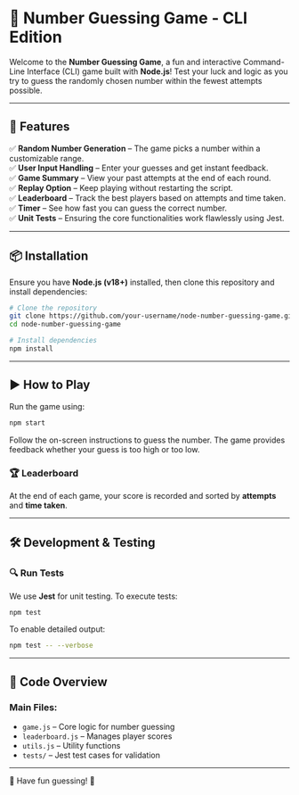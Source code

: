 # 🎯 Number Guessing Game - CLI Edition

Welcome to the **Number Guessing Game**, a fun and interactive Command-Line Interface (CLI) game built with **Node.js**! Test your luck and logic as you try to guess the randomly chosen number within the fewest attempts possible.

---

## 🚀 Features

✅ **Random Number Generation** – The game picks a number within a customizable range.  
✅ **User Input Handling** – Enter your guesses and get instant feedback.  
✅ **Game Summary** – View your past attempts at the end of each round.  
✅ **Replay Option** – Keep playing without restarting the script.  
✅ **Leaderboard** – Track the best players based on attempts and time taken.  
✅ **Timer** – See how fast you can guess the correct number.  
✅ **Unit Tests** – Ensuring the core functionalities work flawlessly using Jest.

---

## 📦 Installation

Ensure you have **Node.js (v18+)** installed, then clone this repository and install dependencies:

```sh
# Clone the repository
git clone https://github.com/your-username/node-number-guessing-game.git
cd node-number-guessing-game

# Install dependencies
npm install
```

---

## ▶️ How to Play

Run the game using:

```sh
npm start
```

Follow the on-screen instructions to guess the number. The game provides feedback whether your guess is too high or too low.

### 🏆 Leaderboard

At the end of each game, your score is recorded and sorted by **attempts** and **time taken**.

---

## 🛠 Development & Testing

### 🔍 Run Tests

We use **Jest** for unit testing. To execute tests:

```sh
npm test
```

To enable detailed output:

```sh
npm test -- --verbose
```

---

## 📜 Code Overview

### Main Files:

- `game.js` – Core logic for number guessing
- `leaderboard.js` – Manages player scores
- `utils.js` – Utility functions
- `tests/` – Jest test cases for validation

---

🎉 Have fun guessing! 🎯

